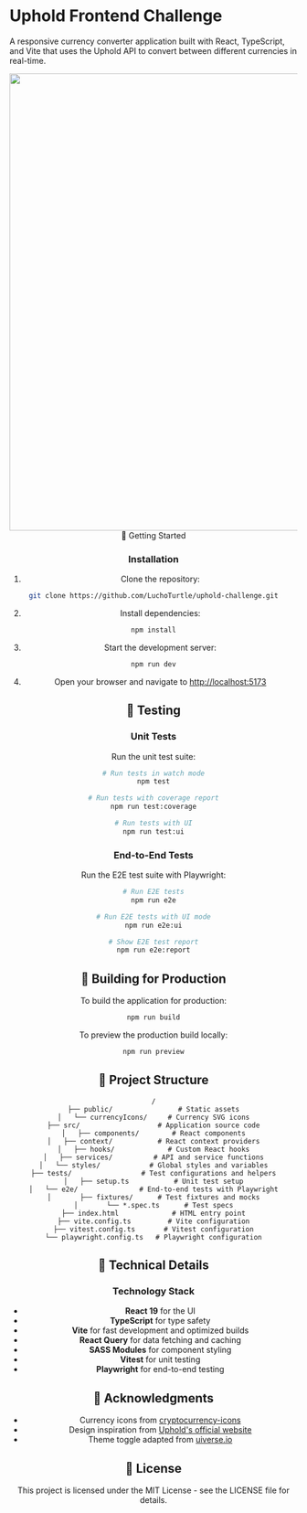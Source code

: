 # Uphold Frontend Challenge

A responsive currency converter application built with React, TypeScript, and Vite that uses the Uphold API to convert between different currencies in real-time.

<div align="center">
  <img width="800" src="https://github.com/user-attachments/assets/65ec26c1-eb09-47e8-a0e1-5fcc5c53ed4a>
</div>

## 🚀 Getting Started

### Installation

1. Clone the repository:

```bash
git clone https://github.com/LuchoTurtle/uphold-challenge.git
```

2. Install dependencies:

```bash
npm install
```

3. Start the development server:

```bash
npm run dev
```

4. Open your browser and navigate to [http://localhost:5173](http://localhost:5173)

## 🧪 Testing

### Unit Tests

Run the unit test suite:

```bash
# Run tests in watch mode
npm test

# Run tests with coverage report
npm run test:coverage

# Run tests with UI
npm run test:ui
```

### End-to-End Tests

Run the E2E test suite with Playwright:

```bash
# Run E2E tests
npm run e2e

# Run E2E tests with UI mode
npm run e2e:ui

# Show E2E test report
npm run e2e:report
```

## 🔨 Building for Production

To build the application for production:

```bash
npm run build
```

To preview the production build locally:

```bash
npm run preview
```

## 📁 Project Structure

```
/
├── public/                # Static assets
│   └── currencyIcons/     # Currency SVG icons
├── src/                   # Application source code
│   ├── components/        # React components
│   ├── context/           # React context providers
│   ├── hooks/             # Custom React hooks
│   ├── services/          # API and service functions
│   └── styles/            # Global styles and variables
├── tests/                 # Test configurations and helpers
│   ├── setup.ts           # Unit test setup
│   └── e2e/               # End-to-end tests with Playwright
│       ├── fixtures/      # Test fixtures and mocks
│       └── *.spec.ts      # Test specs
├── index.html             # HTML entry point
├── vite.config.ts         # Vite configuration
├── vitest.config.ts       # Vitest configuration
└── playwright.config.ts   # Playwright configuration
```

## 🔧 Technical Details

### Technology Stack

- **React 19** for the UI
- **TypeScript** for type safety
- **Vite** for fast development and optimized builds
- **React Query** for data fetching and caching
- **SASS Modules** for component styling
- **Vitest** for unit testing
- **Playwright** for end-to-end testing

## 🙏 Acknowledgments

- Currency icons from [cryptocurrency-icons](https://github.com/spothq/cryptocurrency-icons)
- Design inspiration from [Uphold's official website](https://uphold.com)
- Theme toggle adapted from [uiverse.io](https://uiverse.io/JustCode14/red-dingo-61)

## 📝 License

This project is licensed under the MIT License - see the LICENSE file for details.

<!--

NOTES:

- should have used relative units for the font size and spacing but wanted to stick to the brand dguidelines.
- talk about production considerations for CORS (using a proxy backend with express or something)
- could have used `zod` to validate the DATA from the Api since it it can return a single object or an array
- montserrat is the closest font to the one used in the original design
- added all the styles from the brand guide from link.
- used CSS modules instead of styled components to keep it simpler and have CSS guidelines be more visible
- downloaded icons from `https://github.com/spothq/cryptocurrency-icons/tree/master/svg/color`
- could have virtualized and could have fixed the height and width of the items but decided against it, it wasn't really relevant. Decided to sticky the header instead.
- tried to follow Uphold guidelines through variables and global
- added accessbility as much as possible
- used instead of styled-components for simplicity, to make CSS guidelines more visible and to align with UpHold's tech stack.
- tried adding ARIA and skip links for accessibility and screen reader support.
- added ark/light mode with user preference detection and localStorage persistence
- added skeleton screens for improved perceived performance
- used react-query for data fetching and caching (instead of using a map inside the code)
- used the defaults from react-query and vitest.
- proxied the API calls to avoid CORS issues during development. In production, a backend proxy server (e.g., Express) would be necessary to handle CORS and secure API keys.
- added comprehensive testing with Vitest for unit tests and Playwright for E2E tests
- implemented CI pipeline with GitHub Actions for automated testing

-->
